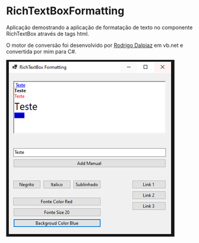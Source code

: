 # RichTextBoxFormatting

Aplicação demostrando a aplicação de formatação de texto no componente RichTextBox através de tags html.

O motor de conversão foi desenvolvido por <a href="https://github.com/digao-dalpiaz">Rodrigo Dalpiaz</a> em vb.net e convertida por mim para C#.

![RichTextBoxFormatting](https://github.com/GiovaniDaSilva/RichTextBoxFormatting/blob/main/RichTextBoxFormatting.PNG)
